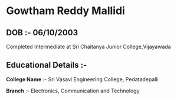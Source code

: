 # Gowtham Reddy Mallidi

## DOB :- 06/10/2003

Completed Intermediate at Sri Chaitanya Junior College,Vijayawada

## Educational Details :- 
**College Name** :- Sri Vasavi Engineering College, Pedatadepalli

**Branch** :- Electronics, Communication and Technology
